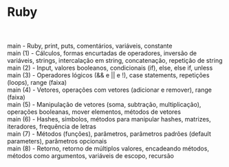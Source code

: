 # Ruby<br><br>

main - Ruby, print, puts, comentários, variáveis, constante<br>
main (1) - Cálculos, formas encurtadas de operadores, inversão de variáveis, strings, intercalação em string, concatenação, repetição de string<br>
main (2) - Input, valores booleanos, condicionais (if), else, else if, unless<br>
main (3) - Operadores lógicos (&& e || e !), case statements, repetições (loops), range (faixa)<br>
main (4) - Vetores, operações com vetores (adicionar e remover), range (faixa)<br>
main (5) - Manipulação de vetores (soma, subtração, multiplicação), operações booleanas, mover elementos, métodos de vetores <br>
main (6) - Hashes, símbolos, métodos para manipular hashes, matrizes, iteradores, frequência de letras <br>
main (7) - Métodos (funções), parâmetros, parâmetros padrões (default parameters), parâmetros opcionais <br>
main (8) - Retorno, retorno de múltiplos valores, encadeando métodos, métodos como argumentos, variáveis de escopo, recursão <br>

